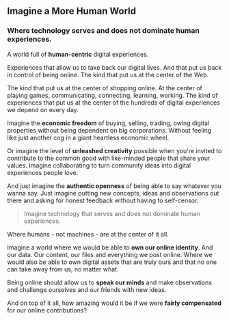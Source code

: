 ## Imagine a More Human World
### Where technology serves and does not dominate human experiences.

A world full of **human-centric** digital experiences. 

Experiences that allow us to take back our digital lives. And that put us back in control of being online. The kind that put us at the center of the Web.

The kind that put us at the center of shopping online. At the center of playing games, communicating, connecting, learning, working. The kind of experiences that put us at the center of the hundreds of digital experiences we depend on every day.

Imagine the **economic freedom** of buying, selling, trading, owing digital properties without being dependent on big corporations. Without feeling like just another cog in a giant heartless economic wheel. 

Or imagine the level of **unleashed creativity** possible when you're invited to contribute to the common good with like-minded people that share your values. Imagine collaborating to turn community ideas into digital experiences people love.

And just imagine the **authentic openness** of being able to say whatever you wanna say. Just imagine putting new concepts, ideas and observations out there and asking for honest feedback without having to self-censor.

> Imagine technology that serves and does not dominate human experiences. 

Where humans - not machines - are at the center of it all.

Imagine a world where we would be able to **own our online identity**. And our data. Our content, our files and everything we post online. Where we would also be able to own digital assets that are truly ours and that no one can take away from us, no matter what.

Being online should allow us to **speak our minds** and make observations and challenge ourselves and our friends with new ideas.

And on top of it all, how amazing would it be if we were **fairly compensated** for our online contributions?